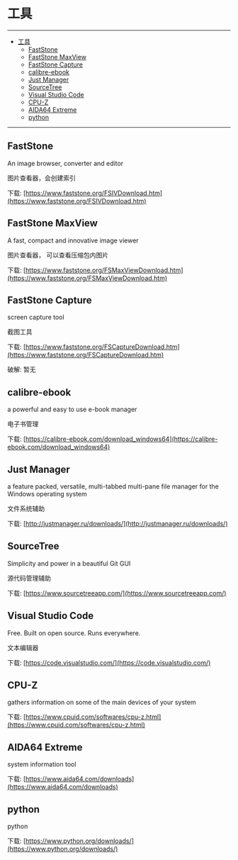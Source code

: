 # 工具

------

- [工具](#工具)
  - [FastStone](#faststone)
  - [FastStone MaxView](#faststone-maxview)
  - [FastStone Capture](#faststone-capture)
  - [calibre-ebook](#calibre-ebook)
  - [Just Manager](#just-manager)
  - [SourceTree](#sourcetree)
  - [Visual Studio Code](#visual-studio-code)
  - [CPU-Z](#cpu-z)
  - [AIDA64 Extreme](#aida64-extreme)
  - [python](#python)

------

## FastStone

An image browser, converter and editor

图片查看器，会创建索引

下载:
[https://www.faststone.org/FSIVDownload.htm](https://www.faststone.org/FSIVDownload.htm)

## FastStone MaxView

A fast, compact and innovative image viewer

图片查看器， 可以查看压缩包内图片

下载:
[https://www.faststone.org/FSMaxViewDownload.htm](https://www.faststone.org/FSMaxViewDownload.htm)

## FastStone Capture

screen capture tool

截图工具

下载:
[https://www.faststone.org/FSCaptureDownload.htm](https://www.faststone.org/FSCaptureDownload.htm)

破解:
暂无

## calibre-ebook

a powerful and easy to use e-book manager

电子书管理

下载:
[https://calibre-ebook.com/download_windows64](https://calibre-ebook.com/download_windows64)

## Just Manager

a feature packed, versatile, multi-tabbed multi-pane file manager for the Windows operating system

文件系统辅助

下载:
[http://justmanager.ru/downloads/](http://justmanager.ru/downloads/)

## SourceTree

Simplicity and power in a beautiful Git GUI

源代码管理辅助

下载:
[https://www.sourcetreeapp.com/](https://www.sourcetreeapp.com/)

## Visual Studio Code

Free. Built on open source. Runs everywhere.

文本编辑器

下载:
[https://code.visualstudio.com/](https://code.visualstudio.com/)

## CPU-Z

gathers information on some of the main devices of your system

下载:
[https://www.cpuid.com/softwares/cpu-z.html](https://www.cpuid.com/softwares/cpu-z.html)

## AIDA64 Extreme

system information tool

下载:
[https://www.aida64.com/downloads](https://www.aida64.com/downloads)

## python

python

下载:
[https://www.python.org/downloads/](https://www.python.org/downloads/)
